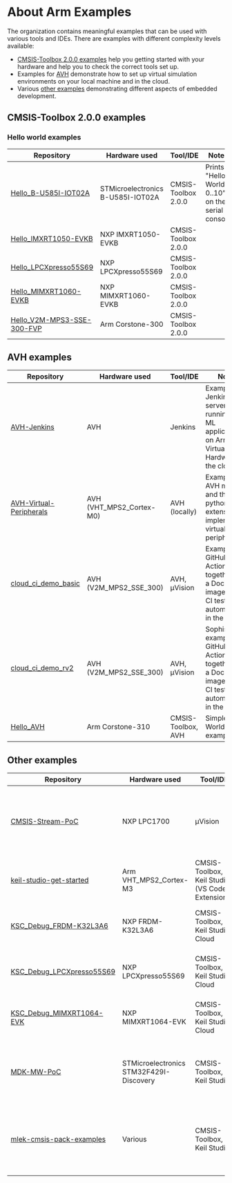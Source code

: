# About Arm Examples

The organization contains meaningful examples that can be used with various tools and IDEs. There are examples with different complexity levels available:
- [CMSIS-Toolbox 2.0.0 examples](#cmsis-toolbox-2.0.0-examples) help you getting started with your hardware and help you to check the correct tools set up.
- Examples for [AVH](#avh-examples) demonstrate how to set up virtual simulation environments on your local machine and in the cloud.
- Various [other examples](#other-examples) demonstrating different aspects of embedded development.

## CMSIS-Toolbox 2.0.0 examples

### Hello world examples

| Repository | Hardware used | Tool/IDE | Notes |
|------------|---------------|----------|-------|
| [Hello_B-U585I-IOT02A](https://github.com/Arm-Examples/Hello_B-U585I-IOT02A) | STMicroelectronics B-U585I-IOT02A | CMSIS-Toolbox 2.0.0 | Prints "Hello World, 0..10" on the serial console |
| [Hello_IMXRT1050-EVKB](https://github.com/Arm-Examples/Hello_IMXRT1050-EVKB)   | NXP IMXRT1050-EVKB | CMSIS-Toolbox 2.0.0 |  |
| [Hello_LPCXpresso55S69](https://github.com/Arm-Examples/Hello_LPCXpresso55S69) | NXP LPCXpresso55S69 | CMSIS-Toolbox 2.0.0 |  |
| [Hello_MIMXRT1060-EVKB](https://github.com/Arm-Examples/Hello_MIMXRT1060-EVKB) | NXP MIMXRT1060-EVKB | CMSIS-Toolbox 2.0.0 |  |
| [Hello_V2M-MPS3-SSE-300-FVP](https://github.com/Arm-Examples/Hello_V2M-MPS3-SSE-300-FVP) | Arm Corstone-300 | CMSIS-Toolbox 2.0.0 |  |

## AVH examples

| Repository | Hardware used | Tool/IDE | Notes |
|------------|---------------|----------|-------|
| [AVH-Jenkins](https://github.com/Arm-Examples/AVH-Jenkins) | AVH | Jenkins | Example of a Jenkins server running an ML application on Arm Virtual Hardware in the cloud. |
| [AVH-Virtual-Peripherals](https://github.com/Arm-Examples/AVH-Virtual-Peripherals) | AVH (VHT_MPS2_Cortex-M0) | AVH (locally) | Example of AVH models and their python extension implementing virtual peripherals. |
| [cloud_ci_demo_basic](https://github.com/Arm-Examples/cloud_ci_demo_basic) | AVH (V2M_MPS2_SSE_300) | AVH, µVision | Example of GitHub Actions together with a Docker image to run CI test automatically in the cloud. |
| [cloud_ci_demo_rv2](https://github.com/Arm-Examples/cloud_ci_demo_rv2) | AVH (V2M_MPS2_SSE_300) | AVH, µVision | Sophisticated example of GitHub Actions together with a Docker image to run CI test automatically in the cloud. |
| [Hello_AVH](https://github.com/Arm-Examples/Hello_AVH) | Arm Corstone-310 | CMSIS-Toolbox, AVH | Simple Hello World example. |

## Other examples

| Repository | Hardware used | Tool/IDE | Notes |
|------------|---------------|----------|-------|
| [CMSIS-Stream-PoC](https://github.com/Arm-Examples/CMSIS-Stream-PoC) | NXP LPC1700 | µVision | Example project showing the usage of the CMSIS-Stream software component. |
| [keil-studio-get-started](https://github.com/Arm-Examples/keil-studio-get-started) | Arm VHT_MPS2_Cortex-M3 | CMSIS-Toolbox, Keil Studio (VS Code Extensions) | Get started example for use in Keil Studio. |
| [KSC_Debug_FRDM-K32L3A6](https://github.com/Arm-Examples/KSC_Debug_FRDM-K32L3A6) | NXP FRDM-K32L3A6 | CMSIS-Toolbox, Keil Studio Cloud | Simple application to test KSC debug functionality. |
| [KSC_Debug_LPCXpresso55S69](https://github.com/Arm-Examples/KSC_Debug_LPCXpresso55S69) | NXP LPCXpresso55S69 | CMSIS-Toolbox, Keil Studio Cloud | Simple application to test KSC debug functionality. |
| [KSC_Debug_MIMXRT1064-EVK](https://github.com/Arm-Examples/KSC_Debug_MIMXRT1064-EVK) | NXP MIMXRT1064-EVK | CMSIS-Toolbox, Keil Studio Cloud | Simple application to test KSC debug functionality. |
| [MDK-MW-PoC](https://github.com/Arm-Examples/MDK-MW-PoC) |STMicroelectronics STM32F429I-Discovery | CMSIS-Toolbox, Keil Studio | MDK-Middleware application using the csloution project format. |
| [mlek-cmsis-pack-examples](https://github.com/Arm-Examples/mlek-cmsis-pack-examples) | Various | CMSIS-Toolbox, Keil Studio |  Machine Learning (ML) examples using the ML Embedded Evaluation Kit. |
